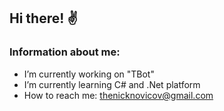 ## Hi there! ✌

### Information about me:

- I’m currently working on "TBot"
- I’m currently learning C# and .Net platform
- How to reach me: thenicknovicov@gmail.com


<!-- - 👯 I’m looking to collaborate on .
- 🤔 I’m looking for help with ...
- 💬 Ask me about ..... !-->
<!-- - 😄 Pronouns: ... 
- ⚡ Fun fact: .. !-->
